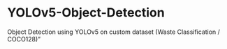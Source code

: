 # YOLOv5-Object-Detection
Object Detection using YOLOv5 on custom dataset (Waste Classification / COCO128)”

